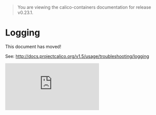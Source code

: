 > You are viewing the calico-containers documentation for release v0.23.1.

# Logging

This document has moved!

See: http://docs.projectcalico.org/v1.5/usage/troubleshooting/logging

[![Analytics](https://calico-ga-beacon.appspot.com/UA-52125893-3/calico-containers/docs/logging.md?pixel)](https://github.com/igrigorik/ga-beacon)
